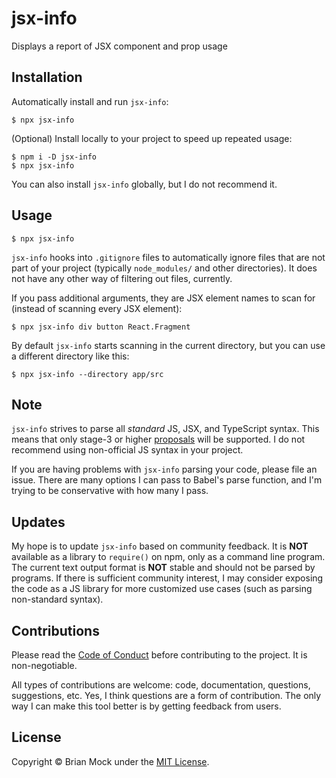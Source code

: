 # jsx-info

Displays a report of JSX component and prop usage

## Installation

Automatically install and run `jsx-info`:

    $ npx jsx-info

(Optional) Install locally to your project to speed up repeated usage:

    $ npm i -D jsx-info
    $ npx jsx-info

You can also install `jsx-info` globally, but I do not recommend it.

## Usage

    $ npx jsx-info

`jsx-info` hooks into `.gitignore` files to automatically ignore files that are
not part of your project (typically `node_modules/` and other directories). It
does not have any other way of filtering out files, currently.

If you pass additional arguments, they are JSX element names to scan for
(instead of scanning every JSX element):

    $ npx jsx-info div button React.Fragment

By default `jsx-info` starts scanning in the current directory, but you can use
a different directory like this:

    $ npx jsx-info --directory app/src

## Note

`jsx-info` strives to parse all _standard_ JS, JSX, and TypeScript syntax. This
means that only stage-3 or higher
[proposals][] will be supported. I do
not recommend using non-official JS syntax in your project.

If you are having problems with `jsx-info` parsing your code, please file an
issue. There are many options I can pass to Babel's parse function, and I'm
trying to be conservative with how many I pass.

## Updates

My hope is to update `jsx-info` based on community feedback. It is **NOT**
available as a library to `require()` on npm, only as a command line program.
The current text output format is **NOT** stable and should not be parsed by
programs. If there is sufficient community interest, I may consider exposing the
code as a JS library for more customized use cases (such as parsing non-standard
syntax).

## Contributions

Please read the [Code of Conduct][] before contributing to the project. It is
non-negotiable.

All types of contributions are welcome: code, documentation, questions,
suggestions, etc. Yes, I think questions are a form of contribution. The only
way I can make this tool better is by getting feedback from users.

## License

Copyright © Brian Mock under the [MIT License][].

[code of conduct]: CODE_OF_CONDUCT.md
[mit license]: LICENSE.md
[proposals]: https://tc39.github.io/process-document/
